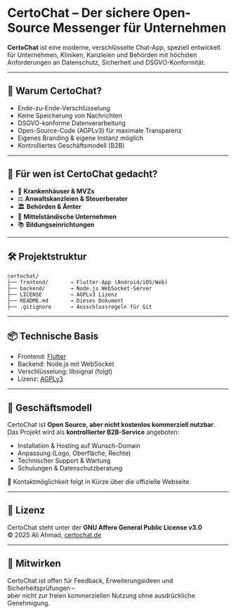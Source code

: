 # CertoChat – Der sichere Open-Source Messenger für Unternehmen

**CertoChat** ist eine moderne, verschlüsselte Chat-App, speziell entwickelt für Unternehmen, Kliniken, Kanzleien und Behörden mit höchsten Anforderungen an Datenschutz, Sicherheit und DSGVO-Konformität.

---

## 🔐 Warum CertoChat?

- Ende-zu-Ende-Verschlüsselung
- Keine Speicherung von Nachrichten
- DSGVO-konforme Datenverarbeitung
- Open-Source-Code (AGPLv3) für maximale Transparenz
- Eigenes Branding & eigene Instanz möglich
- Kontrolliertes Geschäftsmodell (B2B)

---

## 🧠 Für wen ist CertoChat gedacht?

- 🏥 **Krankenhäuser & MVZs**  
- ⚖️ **Anwaltskanzleien & Steuerberater**  
- 🏛 **Behörden & Ämter**  
- 🏢 **Mittelständische Unternehmen**  
- 📚 **Bildungseinrichtungen**

---

## 🛠️ Projektstruktur

```
certochat/
├── frontend/       → Flutter-App (Android/iOS/Web)
├── backend/        → Node.js WebSocket-Server
├── LICENSE         → AGPLv3 Lizenz
├── README.md       → Dieses Dokument
├── .gitignore      → Ausschlussregeln für Git
```
---

## 📦 Technische Basis

- Frontend: [Flutter](https://flutter.dev/)
- Backend: Node.js mit WebSocket
- Verschlüsselung: libsignal (folgt)
- Lizenz: [AGPLv3](https://www.gnu.org/licenses/agpl-3.0.html)

---

## 💼 Geschäftsmodell

CertoChat ist **Open Source, aber nicht kostenlos kommerziell nutzbar**.  
Das Projekt wird als **kontrollierter B2B-Service** angeboten:

- Installation & Hosting auf Wunsch-Domain
- Anpassung (Logo, Oberfläche, Rechte)
- Technischer Support & Wartung
- Schulungen & Datenschutzberatung

📌 Kontaktmöglichkeit folgt in Kürze über die offizielle Webseite.

---

## 🧾 Lizenz

CertoChat steht unter der **GNU Affero General Public License v3.0**  
© 2025 Ali Ahmad, [certochat.de](https://certochat.de)

---

## 🤝 Mitwirken

CertoChat ist offen für Feedback, Erweiterungsideen und Sicherheitsprüfungen –  
aber nicht zur freien kommerziellen Nutzung ohne ausdrückliche Genehmigung.
